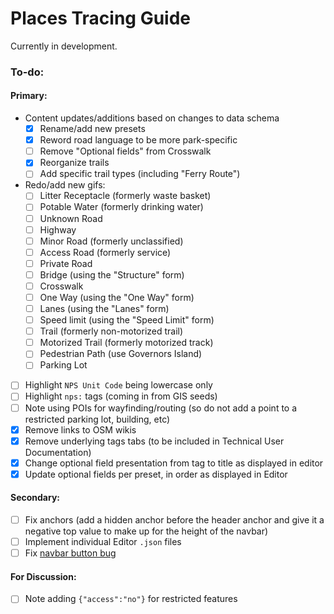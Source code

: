 # Places Tracing Guide

Currently in development.

### To-do:

#### Primary:

- Content updates/additions based on changes to data schema
  - [X] Rename/add new presets
  - [X] Reword road language to be more park-specific
  - [ ] Remove "Optional fields" from Crosswalk
  - [X] Reorganize trails
  - [ ] Add specific trail types (including "Ferry Route")
- Redo/add new gifs:
  - [ ] Litter Receptacle (formerly waste basket)
  - [ ] Potable Water (formerly drinking water)
  - [ ] Unknown Road
  - [ ] Highway
  - [ ] Minor Road (formerly unclassified)
  - [ ] Access Road (formerly service)
  - [ ] Private Road
  - [ ] Bridge (using the "Structure" form)
  - [ ] Crosswalk
  - [ ] One Way (using the "One Way" form)
  - [ ] Lanes (using the "Lanes" form)
  - [ ] Speed limit (using the "Speed Limit" form)
  - [ ] Trail (formerly non-motorized trail)
  - [ ] Motorized Trail (formerly motorized track)
  - [ ] Pedestrian Path (use Governors Island)
  - [ ] Parking Lot
- [ ] Highlight `NPS Unit Code` being lowercase only
- [ ] Highlight `nps:` tags (coming in from GIS seeds)
- [ ] Note using POIs for wayfinding/routing (so do not add a point to a restricted parking lot, building, etc)
- [X] Remove links to OSM wikis
- [X] Remove underlying tags tabs (to be included in Technical User Documentation)
- [X] Change optional field presentation from tag to title as displayed in editor
- [X] Update optional fields per preset, in order as displayed in Editor

#### Secondary:

- [ ] Fix anchors (add a hidden anchor before the header anchor and give it a negative top value to make up for the height of the navbar)
- [ ] Implement individual Editor `.json` files
- [ ] Fix [navbar button bug](https://github.com/nationalparkservice/places-tracing-guide/issues/13)

#### For Discussion:

- [ ] Note adding `{"access":"no"}` for restricted features
